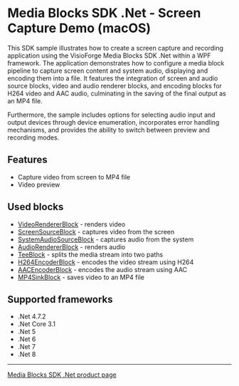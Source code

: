 # Media Blocks SDK .Net - Screen Capture Demo (macOS)

This SDK sample illustrates how to create a screen capture and recording application using the VisioForge Media Blocks SDK .Net within a WPF framework. The application demonstrates how to configure a media block pipeline to capture screen content and system audio, displaying and encoding them into a file. It features the integration of screen and audio source blocks, video and audio renderer blocks, and encoding blocks for H264 video and AAC audio, culminating in the saving of the final output as an MP4 file.

Furthermore, the sample includes options for selecting audio input and output devices through device enumeration, incorporates error handling mechanisms, and provides the ability to switch between preview and recording modes.

## Features

- Capture video from screen to MP4 file
- Video preview

## Used blocks

- [VideoRendererBlock](https://www.visioforge.com/help/docs/dotnet/mediablocks/VideoRendering/) - renders video
- [ScreenSourceBlock](https://www.visioforge.com/help/docs/dotnet/mediablocks/Sources/ScreenSourceBlock/) - captures video from the screen
- [SystemAudioSourceBlock](https://www.visioforge.com/help/docs/dotnet/mediablocks/Sources/SystemAudioSourceBlock/) - captures audio from the system
- [AudioRendererBlock](https://www.visioforge.com/help/docs/dotnet/mediablocks/AudioRendering/) - renders audio
- [TeeBlock](https://www.visioforge.com/help/docs/dotnet/mediablocks/Special/TeeBlock/) - splits the media stream into two paths
- [H264EncoderBlock](https://www.visioforge.com/help/docs/dotnet/mediablocks/VideoEncoders/H264EncoderBlock/) - encodes the video stream using H264
- [AACEncoderBlock](https://www.visioforge.com/help/docs/dotnet/mediablocks/AudioEncoders/AACEncoderBlock/) - encodes the audio stream using AAC
- [MP4SinkBlock](https://www.visioforge.com/help/docs/dotnet/mediablocks/Sinks/MP4SinkBlock/) - saves video to an MP4 file

## Supported frameworks

- .Net 4.7.2
- .Net Core 3.1
- .Net 5
- .Net 6
- .Net 7
- .Net 8

---

[Media Blocks SDK .Net product page](https://www.visioforge.com/media-blocks-sdk)
